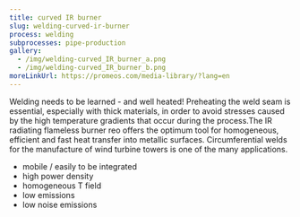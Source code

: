```yaml
---
title: curved IR burner
slug: welding-curved-ir-burner
process: welding
subprocesses: pipe-production
gallery:
  - /img/welding-curved_IR_burner_a.png
  - /img/welding-curved_IR_burner_b.png
moreLinkUrl: https://promeos.com/media-library/?lang=en
---
```

Welding needs to be learned - and well heated! Preheating the weld seam is essential, especially with thick materials, in order to avoid stresses caused by the high temperature gradients that occur during the process.The IR radiating flameless burner reo offers the optimum tool for homogeneous, efficient and fast heat transfer into metallic surfaces. Circumferential welds for the manufacture of wind turbine towers is one of the many applications. 

* mobile / easily to be integrated 
* high power density 
* homogeneous T field 
* low emissions 
* low noise emissions

